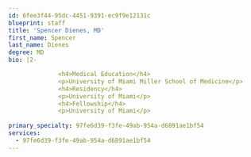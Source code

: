 ```yaml
---
id: 6fee3f44-95dc-4451-9391-ec9f9e12131c
blueprint: staff
title: 'Spencer Dienes, MD'
first_name: Spencer
last_name: Dienes
degree: MD
bio: |2-

              <h4>Medical Education</h4>
              <p>University of Miami Miller School of Medicine</p>
              <h4>Residency</h4>
              <p>University of Miami</p>
              <h4>Fellowship</h4>
              <p>University of Miami</p>
          
primary_specialty: 97fe6d39-f3fe-49ab-954a-d6891ae1bf54
services:
  - 97fe6d39-f3fe-49ab-954a-d6891ae1bf54
---
```

